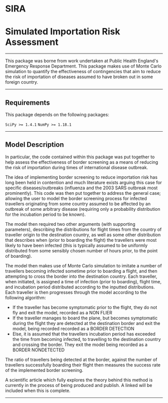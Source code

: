 # SIRA
# Simulated Importation Risk Assessment
----

This package was borne from work undertaken at Public Health England's Emergency Response Department. This package makes use of Monte Carlo simulation to quantify the effectiveness of contingencies that aim to reduce the risk of importation of diseases assumed to have broken out in some foreign country.

----

## Requirements

This package depends on the following packages:

`SciPy >= 1.4.1`
`NumPy >= 1.18.1`

----

## Model Description

In particular, the code contained within this package was put together to help assess the effectiveness of border screening as a means of reducing the risk of importation during times of international disease outbreak.

The idea of implementing border screening to reduce importation risk has long been held in contention and much literature exists arguing this case for specific diseases/outbreaks (influenza and the 2003 SARS outbreak most prominently). This code was then put together to address the general case; allowing the user to model the border screening process for infected travellers originating from some country assumed to be affected by an outbreak of some arbitrary disease (requiring only a probability distribution for the incubation period to be known).

The model then required two other arguments (with supporting parameters), describing the distributions for flight times from the country of traveller origin to the destination country, as well as some other distribution that describes when (prior to boarding the flight) the travellers were most likely to have been infected (this is typically assumed to be uniformly distributed from some sensibly chosen number of hours prior, to the point of boarding).

The model then makes use of Monte Carlo simulation to imitate a number of travellers becoming infected sometime prior to boarding a flight, and then attempting to cross the border into the destination country. Each traveller, when initiated, is assigned a time of infection (prior to boarding), flight time, and incubation period distributed according to the inputted distributions. Each traveller is then progresses through the model according to the following algorithm:

- If the traveller has become symptomatic prior to the flight, they do not fly and exit the model, recorded as a NON FLIER
- If the traveller manages to board the plane, but becomes symptomatic during the flight they are detected at the destination border and exit the model, being recorded recorded as a BORDER DETECTION
- Else, it is assumed that the travellers incubation period has exceeded the time from becoming infected, to travelling to the destination country and crossing the border. They exit the model being recorded as a BORDER NONDETECTED

The ratio of travellers being detected at the border, against the number of travellers successfully boarding their flight then measures the success rate of the implemented border screening.

A scientific article which fully explores the theory behind this method is currently in the process of being produced and publish. A linked will be included when this is complete.

----

